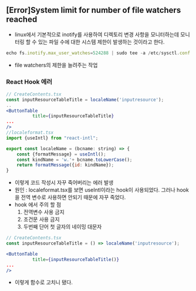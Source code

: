## [Error]System limit for number of file watchers reached

- linux에서 기본적으로 inotify를 사용하여 디렉토리 변경 사항을 모니터하는데 모니터링 할 수 있는 파일 수에 대한 시스템 제한이 발생하는 것이라고 한다.

```jsx
echo fs.inotify.max_user_watches=524288 | sudo tee -a /etc/sysctl.conf && sudo sysctl -p
```

- file watchers의 제한을 늘려주는 작업

### React Hook 에러

```jsx
// CreateContents.tsx
const inputResourceTableTitle = localeName('inputresource');
..
<ButtonTable
          title={inputResourceTableTitle}
...
/>
//localeformat.tsx
import {useIntl} from "react-intl";

export const localeName = (bcname: string) => {
    const {formatMessage} = useIntl();
    const kindName = 'w.'+ bcname.toLowerCase();
    return formatMessage({id: kindName});
}
```

- 이렇게 코드 작성시 자꾸 죽어버리는 에러 발생
- 원인 : localeformat.tsx를 보면 useIntl이라는 hook이 사용되었다. 그러나 hook을 전역 변수로 사용하면 안되기 때문에 자꾸 죽었다.
- hook 에서 주의 할 점
  1. 전역변수 사용 금지
  2. 조건문 사용 금지
  3. 두번째 단어 첫 글자의 네이밍 대문자

```jsx
// CreateContents.tsx
const inputResourceTableTitle = () => localeName('inputresource');

<ButtonTable
          title={inputResourceTableTitle()}
...
/>
```

- 이렇게 함수로 고치니 됐다.